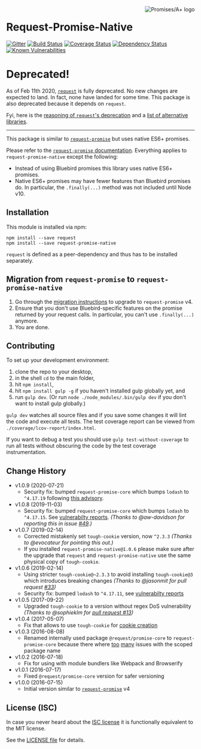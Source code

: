 <a href="http://promisesaplus.com/">
    <img src="https://promises-aplus.github.io/promises-spec/assets/logo-small.png" align="right" alt="Promises/A+ logo" />
</a>

# Request-Promise-Native

[![Gitter](https://img.shields.io/badge/gitter-join_chat-blue.svg?style=flat-square&maxAge=2592000)](https://gitter.im/nqdev-fork/fork-request-promise-native?utm_source=badge&utm_medium=badge&utm_campaign=pr-badge&utm_content=badge)
[![Build Status](https://img.shields.io/travis/nqdev-fork/fork-request-promise-native/master.svg?style=flat-square&maxAge=2592000)](https://travis-ci.org/nqdev-fork/fork-request-promise-native)
[![Coverage Status](https://img.shields.io/coveralls/nqdev-fork/fork-request-promise-native.svg?style=flat-square&maxAge=2592000)](https://coveralls.io/r/nqdev-fork/fork-request-promise-native)
[![Dependency Status](https://img.shields.io/david/nqdev-fork/fork-request-promise-native.svg?style=flat-square&maxAge=2592000)](https://david-dm.org/nqdev-fork/fork-request-promise-native)
[![Known Vulnerabilities](https://snyk.io/test/npm/request-promise-native/badge.svg?style=flat-square&maxAge=2592000)](https://snyk.io/test/npm/request-promise-native)

# Deprecated!

As of Feb 11th 2020, [`request`](https://github.com/request/request) is fully deprecated. No new changes are expected to land. In fact, none have landed for some time. This package is also deprecated because it depends on `request`.

Fyi, here is the [reasoning of `request`'s deprecation](https://github.com/request/request/issues/3142) and a [list of alternative libraries](https://github.com/request/request/issues/3143).

---

This package is similar to [`request-promise`](https://www.npmjs.com/package/request-promise) but uses native ES6+ promises.

Please refer to the [`request-promise` documentation](https://www.npmjs.com/package/request-promise). Everything applies to `request-promise-native` except the following:

-   Instead of using Bluebird promises this library uses native ES6+ promises.
-   Native ES6+ promises may have fewer features than Bluebird promises do. In particular, the `.finally(...)` method was not included until Node v10.

## Installation

This module is installed via npm:

```
npm install --save request
npm install --save request-promise-native
```

`request` is defined as a peer-dependency and thus has to be installed separately.

## Migration from `request-promise` to `request-promise-native`

1. Go through the [migration instructions](https://github.com/request/request-promise#migration-from-v3-to-v4) to upgrade to `request-promise` v4.
2. Ensure that you don't use Bluebird-specific features on the promise returned by your request calls. In particular, you can't use `.finally(...)` anymore.
3. You are done.

## Contributing

To set up your development environment:

1. clone the repo to your desktop,
2. in the shell `cd` to the main folder,
3. hit `npm install`,
4. hit `npm install gulp -g` if you haven't installed gulp globally yet, and
5. run `gulp dev`. (Or run `node ./node_modules/.bin/gulp dev` if you don't want to install gulp globally.)

`gulp dev` watches all source files and if you save some changes it will lint the code and execute all tests. The test coverage report can be viewed from `./coverage/lcov-report/index.html`.

If you want to debug a test you should use `gulp test-without-coverage` to run all tests without obscuring the code by the test coverage instrumentation.

## Change History

-   v1.0.9 (2020-07-21)
    -   Security fix: bumped `request-promise-core` which bumps `lodash` to `^4.17.19` following [this advisory](https://www.npmjs.com/advisories/1523).
-   v1.0.8 (2019-11-03)
    -   Security fix: bumped `request-promise-core` which bumps `lodash` to `^4.17.15`. See [vulnerabilty reports](https://snyk.io/vuln/search?q=lodash&type=npm).
        _(Thanks to @aw-davidson for reporting this in issue [#49](https://github.com/nqdev-fork/fork-request-promise-native/issues/49).)_
-   v1.0.7 (2019-02-14)
    -   Corrected mistakenly set `tough-cookie` version, now `^2.3.3`
        _(Thanks to @evocateur for pointing this out.)_
    -   If you installed `request-promise-native@1.0.6` please make sure after the upgrade that `request` and `request-promise-native` use the same physical copy of `tough-cookie`.
-   v1.0.6 (2019-02-14)
    -   Using stricter `tough-cookie@~2.3.3` to avoid installing `tough-cookie@3` which introduces breaking changes
        _(Thanks to @jasonmit for pull request [#33](https://github.com/nqdev-fork/fork-request-promise-native/pull/33/))_
    -   Security fix: bumped `lodash` to `^4.17.11`, see [vulnerabilty reports](https://snyk.io/vuln/search?q=lodash&type=npm)
-   v1.0.5 (2017-09-22)
    -   Upgraded `tough-cookie` to a version without regex DoS vulnerability
        _(Thanks to @sophieklm for [pull request #13](https://github.com/nqdev-fork/fork-request-promise-native/pull/13))_
-   v1.0.4 (2017-05-07)
    -   Fix that allows to use `tough-cookie` for [cookie creation](https://github.com/request/request-promise#include-a-cookie)
-   v1.0.3 (2016-08-08)
    -   Renamed internally used package `@request/promise-core` to `request-promise-core` because there where [too](https://github.com/request/request-promise/issues/137) [many](https://github.com/request/request-promise/issues/141) issues with the scoped package name
-   v1.0.2 (2016-07-18)
    -   Fix for using with module bundlers like Webpack and Browserify
-   v1.0.1 (2016-07-17)
    -   Fixed `@request/promise-core` version for safer versioning
-   v1.0.0 (2016-07-15)
    -   Initial version similar to [`request-promise`](https://www.npmjs.com/package/request-promise) v4

## License (ISC)

In case you never heard about the [ISC license](http://en.wikipedia.org/wiki/ISC_license) it is functionally equivalent to the MIT license.

See the [LICENSE file](LICENSE) for details.

